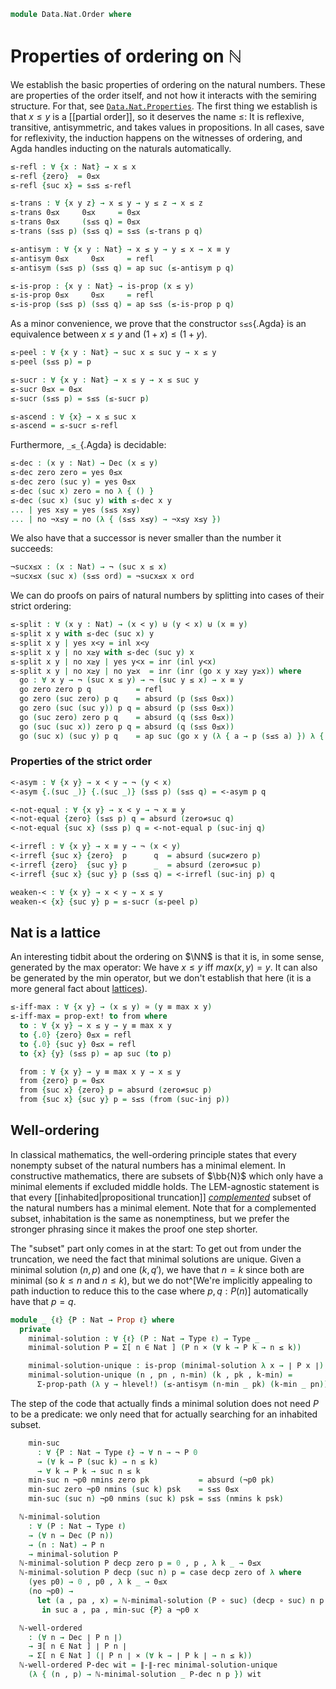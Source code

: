 <!--
```agda
open import 1Lab.Prelude

open import Data.Dec.Base
open import Data.Nat.Base
open import Data.Sum
```
-->

```agda
module Data.Nat.Order where
```

# Properties of ordering on ℕ

We establish the basic properties of ordering on the natural numbers.
These are properties of the order itself, and not how it interacts with
the semiring structure. For that, see
[`Data.Nat.Properties`](Data.Nat.Properties.html). The first thing we
establish is that $x \le y$ is a [[partial order]], so it deserves the
name $\le$: It is reflexive, transitive, antisymmetric, and takes values
in propositions. In all cases, save for reflexivity, the induction
happens on the witnesses of ordering, and Agda handles inducting on the
naturals automatically.

```agda
≤-refl : ∀ {x : Nat} → x ≤ x
≤-refl {zero}  = 0≤x
≤-refl {suc x} = s≤s ≤-refl

≤-trans : ∀ {x y z} → x ≤ y → y ≤ z → x ≤ z
≤-trans 0≤x     0≤x     = 0≤x
≤-trans 0≤x     (s≤s q) = 0≤x
≤-trans (s≤s p) (s≤s q) = s≤s (≤-trans p q)

≤-antisym : ∀ {x y : Nat} → x ≤ y → y ≤ x → x ≡ y
≤-antisym 0≤x     0≤x     = refl
≤-antisym (s≤s p) (s≤s q) = ap suc (≤-antisym p q)

≤-is-prop : {x y : Nat} → is-prop (x ≤ y)
≤-is-prop 0≤x     0≤x     = refl
≤-is-prop (s≤s p) (s≤s q) = ap s≤s (≤-is-prop p q)
```

As a minor convenience, we prove that the constructor `s≤s`{.Agda} is an
equivalence between $x \le y$ and $(1 + x) \le (1 + y)$.

```agda
≤-peel : ∀ {x y : Nat} → suc x ≤ suc y → x ≤ y
≤-peel (s≤s p) = p

≤-sucr : ∀ {x y : Nat} → x ≤ y → x ≤ suc y
≤-sucr 0≤x = 0≤x
≤-sucr (s≤s p) = s≤s (≤-sucr p)

≤-ascend : ∀ {x} → x ≤ suc x
≤-ascend = ≤-sucr ≤-refl
```

<!--
```agda
instance
  H-Level-≤ : ∀ {n x y} → H-Level (x ≤ y) (suc n)
  H-Level-≤ = prop-instance ≤-is-prop
```
-->

Furthermore, `_≤_`{.Agda} is decidable:

```agda
≤-dec : (x y : Nat) → Dec (x ≤ y)
≤-dec zero zero = yes 0≤x
≤-dec zero (suc y) = yes 0≤x
≤-dec (suc x) zero = no λ { () }
≤-dec (suc x) (suc y) with ≤-dec x y
... | yes x≤y = yes (s≤s x≤y)
... | no ¬x≤y = no (λ { (s≤s x≤y) → ¬x≤y x≤y })
```

<!--
```agda
instance
  Dec-≤ : ∀ {x y} → Dec (x ≤ y)
  Dec-≤ = ≤-dec _ _
```
-->

We also have that a successor is never smaller than the number it
succeeds:

```agda
¬sucx≤x : (x : Nat) → ¬ (suc x ≤ x)
¬sucx≤x (suc x) (s≤s ord) = ¬sucx≤x x ord
```

We can do proofs on pairs of natural numbers by splitting into cases of
their strict ordering:

```agda
≤-split : ∀ (x y : Nat) → (x < y) ⊎ (y < x) ⊎ (x ≡ y)
≤-split x y with ≤-dec (suc x) y
≤-split x y | yes x<y = inl x<y
≤-split x y | no x≥y with ≤-dec (suc y) x
≤-split x y | no x≥y | yes y<x = inr (inl y<x)
≤-split x y | no x≥y | no y≥x  = inr (inr (go x y x≥y y≥x)) where
  go : ∀ x y → ¬ (suc x ≤ y) → ¬ (suc y ≤ x) → x ≡ y
  go zero zero p q          = refl
  go zero (suc zero) p q    = absurd (p (s≤s 0≤x))
  go zero (suc (suc y)) p q = absurd (p (s≤s 0≤x))
  go (suc zero) zero p q    = absurd (q (s≤s 0≤x))
  go (suc (suc x)) zero p q = absurd (q (s≤s 0≤x))
  go (suc x) (suc y) p q    = ap suc (go x y (λ { a → p (s≤s a) }) λ { a → q (s≤s a) })
```

### Properties of the strict order

```agda
<-asym : ∀ {x y} → x < y → ¬ (y < x)
<-asym {.(suc _)} {.(suc _)} (s≤s p) (s≤s q) = <-asym p q

<-not-equal : ∀ {x y} → x < y → ¬ x ≡ y
<-not-equal {zero} (s≤s p) q = absurd (zero≠suc q)
<-not-equal {suc x} (s≤s p) q = <-not-equal p (suc-inj q)

<-irrefl : ∀ {x y} → x ≡ y → ¬ (x < y)
<-irrefl {suc x} {zero}  p      q  = absurd (suc≠zero p)
<-irrefl {zero}  {suc y} p      _  = absurd (zero≠suc p)
<-irrefl {suc x} {suc y} p (s≤s q) = <-irrefl (suc-inj p) q

weaken-< : ∀ {x y} → x < y → x ≤ y
weaken-< {x} {suc y} p = ≤-sucr (≤-peel p)
```

## Nat is a lattice

An interesting tidbit about the ordering on $\NN$ is that it is, in some
sense, generated by the max operator: We have $x \le y$ iff $max(x,y) =
y$. It can also be generated by the min operator, but we don't establish
that here (it is a more general fact about
[lattices](Order.Lattice.html)).

```agda
≤-iff-max : ∀ {x y} → (x ≤ y) ≃ (y ≡ max x y)
≤-iff-max = prop-ext! to from where
  to : ∀ {x y} → x ≤ y → y ≡ max x y
  to {.0} {zero} 0≤x = refl
  to {.0} {suc y} 0≤x = refl
  to {x} {y} (s≤s p) = ap suc (to p)

  from : ∀ {x y} → y ≡ max x y → x ≤ y
  from {zero} p = 0≤x
  from {suc x} {zero} p = absurd (zero≠suc p)
  from {suc x} {suc y} p = s≤s (from (suc-inj p))
```

## Well-ordering

In classical mathematics, the well-ordering principle states that every
nonempty subset of the natural numbers has a minimal element. In
constructive mathematics, there are subsets of $\bb{N}$ which only have
a minimal elements if excluded middle holds. The LEM-agnostic statement
is that every [[inhabited|propositional truncation]] [_complemented_]
subset of the natural numbers has a minimal element. Note that for a
complemented subset, inhabitation is the same as nonemptiness, but we
prefer the stronger phrasing since it makes the proof one step shorter.

[_complemented_]: Data.Power.Complemented.html

The "subset" part only comes in at the start: To get out from under the
truncation, we need the fact that minimal solutions are unique. Given a
minimal solution $(n, p)$ and one $(k, q')$, we have that $n = k$ since
both are minimal (so $k \le n$ and $n \le k$), but we do not^[We're
implicitly appealing to path induction to reduce this to the case where
$p, q : P(n)$] automatically have that $p = q$.

```agda
module _ {ℓ} {P : Nat → Prop ℓ} where
  private
    minimal-solution : ∀ {ℓ} (P : Nat → Type ℓ) → Type _
    minimal-solution P = Σ[ n ∈ Nat ] (P n × (∀ k → P k → n ≤ k))

    minimal-solution-unique : is-prop (minimal-solution λ x → ∣ P x ∣)
    minimal-solution-unique (n , pn , n-min) (k , pk , k-min) =
      Σ-prop-path (λ y → hlevel!) (≤-antisym (n-min _ pk) (k-min _ pn))
```

The step of the code that actually finds a minimal solution does not
need $P$ to be a predicate: we only need that for actually searching for
an inhabited subset.

```agda
    min-suc
      : ∀ {P : Nat → Type ℓ} → ∀ n → ¬ P 0
      → (∀ k → P (suc k) → n ≤ k)
      → ∀ k → P k → suc n ≤ k
    min-suc n ¬p0 nmins zero pk           = absurd (¬p0 pk)
    min-suc zero ¬p0 nmins (suc k) psk    = s≤s 0≤x
    min-suc (suc n) ¬p0 nmins (suc k) psk = s≤s (nmins k psk)

  ℕ-minimal-solution
    : ∀ (P : Nat → Type ℓ)
    → (∀ n → Dec (P n))
    → (n : Nat) → P n
    → minimal-solution P
  ℕ-minimal-solution P decp zero p = 0 , p , λ k _ → 0≤x
  ℕ-minimal-solution P decp (suc n) p = case decp zero of λ where
    (yes p0) → 0 , p0 , λ k _ → 0≤x
    (no ¬p0) →
      let (a , pa , x) = ℕ-minimal-solution (P ∘ suc) (decp ∘ suc) n p
       in suc a , pa , min-suc {P} a ¬p0 x

  ℕ-well-ordered
    : (∀ n → Dec ∣ P n ∣)
    → ∃[ n ∈ Nat ] ∣ P n ∣
    → Σ[ n ∈ Nat ] (∣ P n ∣ × (∀ k → ∣ P k ∣ → n ≤ k))
  ℕ-well-ordered P-dec wit = ∥-∥-rec minimal-solution-unique
    (λ { (n , p) → ℕ-minimal-solution _ P-dec n p }) wit
```
